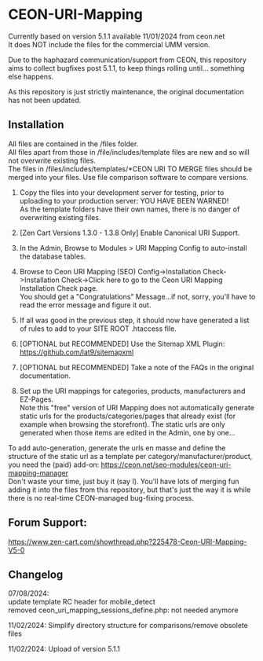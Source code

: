 # CEON-URI-Mapping
Currently based on version 5.1.1 available 11/01/2024 from ceon.net  
It does NOT include the files for the commercial UMM version.

Due to the haphazard communication/support from CEON, this repository aims to collect bugfixes post 5.1.1, to keep things rolling until... something else happens.

As this repository is just strictly maintenance, the original documentation has not been updated.

## Installation
All files are contained in the /files folder.  
All files apart from those in /file/includes/template files are new and so will not overwrite existing files.  
The files in /files/includes/templates/*CEON URI TO MERGE files should be merged into your files. Use file comparison software to compare versions.


1. Copy the files into your development server for testing, prior to uploading to your production server: YOU HAVE BEEN WARNED!  
As the template folders have their own names, there is no danger of overwriting existing files.

1. [Zen Cart Versions 1.3.0 - 1.3.8 Only] Enable Canonical URI Support.

1. In the Admin, Browse to Modules > URI Mapping Config to auto-install the database tables. 

1. Browse to Ceon URI Mapping (SEO) Config->Installation Check->Installation Check->Click here to go to the Ceon URI Mapping Installation Check page.  
You should get a "Congratulations" Message...if not, sorry, you'll have to read the error message and figure it out.

1. If all was good in the previous step, it should now have generated a list of rules to add to your SITE ROOT .htaccess file.  

1. [OPTIONAL but RECOMMENDED] Use the Sitemap XML Plugin: https://github.com/lat9/sitemapxml

1. [OPTIONAL but RECOMMENDED] Take a note of the FAQs in the original documentation.

1. Set up the URI mappings for categories, products, manufacturers and EZ-Pages.  
Note this "free" version of URI Mapping does not automatically generate static urls for the products/categories/pages that already exist (for example when browsing the storefront). The static urls are only generated when those items are edited in the Admin, one by one...

To add auto-generation, generate the urls en masse and define the structure of the static url as a template per category/manufacturer/product, you need the (paid) add-on: https://ceon.net/seo-modules/ceon-uri-mapping-manager  
Don't waste your time, just buy it (say I). You'll have lots of merging fun adding it into the files from this repository, but that's just the way it is while there is no real-time CEON-managed bug-fixing process.

## Forum Support:
https://www.zen-cart.com/showthread.php?225478-Ceon-URI-Mapping-V5-0

## Changelog
07/08/2024:  
update template RC header for mobile_detect  
removed ceon_uri_mapping_sessions_define.php: not needed anymore

11/02/2024: Simplify directory structure for comparisons/remove obsolete files

11/02/2024: Upload of version 5.1.1
